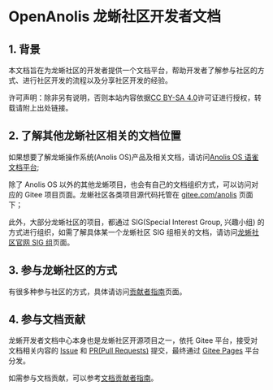 # OpenAnolis 龙蜥社区开发者文档

## 1. 背景

本文档旨在为龙蜥社区的开发者提供一个文档平台，帮助开发者了解参与社区的方式、进行社区开发的流程以及分享社区开发的经验。

许可声明：除非另有说明，否则本站内容依据[CC BY-SA 4.0](https://creativecommons.org/licenses/by-sa/4.0/")许可证进行授权，转载请附上出处链接。

## 2. 了解其他龙蜥社区相关的文档位置

如果想要了解龙蜥操作系统(Anolis OS)产品及相关文档，请访问[Anolis OS 语雀文档平台](https://www.yuque.com/anolis-docs);

除了 Anolis OS 以外的其他龙蜥项目，也会有自己的文档组织方式，可以访问对应的 Gitee 项目页面。龙蜥社区各类项目源代码托管在 [gitee.com/anolis](https://gitee.com/anolis) 页面下；

此外，大部分龙蜥社区的项目，都通过 SIG(Special Interest Group, 兴趣小组) 的方式进行组织，如需了解具体某一个龙蜥社区 SIG 组相关的文档，请访问[龙蜥社区官网 SIG 组](https://openanolis.org/sig)页面。

## 3. 参与龙蜥社区的方式

有很多种参与社区的方式，具体请访问[贡献者指南](/CONTRIBUTING.md)页面。

## 4. 参与文档贡献

龙蜥开发者文档中心本身也是龙蜥社区开源项目之一，依托 Gitee 平台，接受对文档相关内容的 [Issue](https://gitee.com/anolis/docs/issues) 和 [PR(Pull Requests)](https://gitee.com/anolis/docs/pulls) 提交，最终通过 [Gitee Pages](https://gitee.com/help/articles/4136) 平台分发。

如需参与文档贡献，可以参考[文档贡献者指南](/CONTRIBUTION-DOCS.md)。
